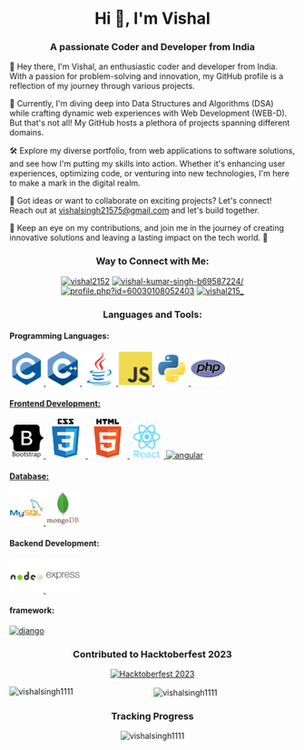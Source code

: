 <h1 align="center">Hi 👋, I'm Vishal</h1>
<h3 align="center">A passionate Coder and Developer from India</h3>
<p>👋 Hey there, I'm Vishal, an enthusiastic coder and developer from India. With a passion for problem-solving and innovation, my GitHub profile is a reflection of my journey through various projects.

🌱 Currently, I'm diving deep into Data Structures and Algorithms (DSA) while crafting dynamic web experiences with Web Development (WEB-D). But that's not all! My GitHub hosts a plethora of projects spanning different domains.

🛠️ Explore my diverse portfolio, from web applications to software solutions, and see how I'm putting my skills into action. Whether it's enhancing user experiences, optimizing code, or venturing into new technologies, I'm here to make a mark in the digital realm.

📧 Got ideas or want to collaborate on exciting projects? Let's connect! Reach out at vishalsingh21575@gmail.com and let's build together.

🚀 Keep an eye on my contributions, and join me in the journey of creating innovative solutions and leaving a lasting impact on the tech world. 🌟</p>

<h3 align="center">Way to Connect with Me:</h3>
<div align="center">
  <a href="https://twitter.com/vishal2152" target="blank"><img src="https://raw.githubusercontent.com/rahuldkjain/github-profile-readme-generator/master/src/images/icons/Social/twitter.svg" alt="vishal2152" height="30" width="40"></a>
  <a href="https://linkedin.com/in/vishal-kumar-singh-b69587224/" target="blank"><img src="https://raw.githubusercontent.com/rahuldkjain/github-profile-readme-generator/master/src/images/icons/Social/linked-in-alt.svg" alt="vishal-kumar-singh-b69587224/" height="30" width="40" style="margin: 10;"></a>
  <a href="https://fb.com/profile.php?id=60030108052403" target="blank"><img src="https://raw.githubusercontent.com/rahuldkjain/github-profile-readme-generator/master/src/images/icons/Social/facebook.svg" alt="profile.php?id=60030108052403" height="30" width="40" ></a>
  <a href="https://instagram.com/vishal215_" target="blank"><img src="https://raw.githubusercontent.com/rahuldkjain/github-profile-readme-generator/master/src/images/icons/Social/instagram.svg" alt="vishal215_" height="30" width="40" ></a>
</div>

<h3 align="center">Languages and Tools:</h3>
<div align="left">
  <h4 align="left">Programming Languages:</h4>
  <a href="https://www.cprogramming.com/" target="_blank" rel="noreferrer">
    <img src="https://raw.githubusercontent.com/devicons/devicon/master/icons/c/c-original.svg" alt="c" width="60" height="60" style="margin: 20;">
  </a>
  <a href="https://www.w3schools.com/cpp/" target="_blank" rel="noreferrer">
    <img src="https://raw.githubusercontent.com/devicons/devicon/master/icons/cplusplus/cplusplus-original.svg" alt="cplusplus" width="60" height="60" style="margin: 20;">
  </a>
    <a href="https://www.java.com" target="_blank" rel="noreferrer">
    <img src="https://raw.githubusercontent.com/devicons/devicon/master/icons/java/java-original.svg" alt="java" width="60" height="60" style="margin: 20;">
  </a>
  <a href="https://developer.mozilla.org/en-US/docs/Web/JavaScript" target="_blank" rel="noreferrer">
    <img src="https://raw.githubusercontent.com/devicons/devicon/master/icons/javascript/javascript-original.svg" alt="javascript" width="60" height="60" style="margin: 20;">
  </a>
  <a href="https://www.python.org" target="_blank" rel="noreferrer">
    <img src="https://raw.githubusercontent.com/devicons/devicon/master/icons/python/python-original.svg" alt="python" width="60" height="60" style="margin: 20;">
  </a>
  <a href="https://www.php.net" target="_blank" rel="noreferrer"> <img src="https://raw.githubusercontent.com/devicons/devicon/master/icons/php/php-original.svg" alt="php" width="60" height="60"/> 

  <h4 align="left">Frontend Development:</h4>
  
  <a href="https://getbootstrap.com" target="_blank" rel="noreferrer">
    <img src="https://raw.githubusercontent.com/devicons/devicon/master/icons/bootstrap/bootstrap-plain-wordmark.svg" alt="bootstrap" width="60" height="60" style="margin: 20;">
  </a>
 
  <a href="https://www.w3schools.com/css/" target="_blank" rel="noreferrer">
    <img src="https://raw.githubusercontent.com/devicons/devicon/master/icons/css3/css3-original-wordmark.svg" alt="css3" width="70" height="70" style="margin: 20;">
  </a>
  <a href="https://www.w3.org/html/" target="_blank" rel="noreferrer">
    <img src="https://raw.githubusercontent.com/devicons/devicon/master/icons/html5/html5-original-wordmark.svg" alt="html5" width="70" height="70" style="margin: 20;">
  </a>
   <a href="https://reactjs.org/" target="_blank" rel="noreferrer">
    <img src="https://raw.githubusercontent.com/devicons/devicon/master/icons/react/react-original-wordmark.svg" alt="react" width="60" height="60" style="margin: 20;">
  </a>
  <a href="https://angular.io" target="_blank" rel="noreferrer"> <img src="https://angular.io/assets/images/logos/angular/angular.svg" alt="angular" width="70" height="70"/>

  
 <h4 align="left">Database:</h4>
   <a href="https://www.mysql.com/" target="_blank" rel="noreferrer">
    <img src="https://raw.githubusercontent.com/devicons/devicon/master/icons/mysql/mysql-original-wordmark.svg" alt="mysql" width="60" height="60" style="margin: 20;">
  </a>
  <a href="https://www.mongodb.com/" target="_blank" rel="noreferrer"> <img src="https://raw.githubusercontent.com/devicons/devicon/master/icons/mongodb/mongodb-original-wordmark.svg" alt="mongodb" width="60" height="60"/> </a>


  <h4 align="left">Backend Development:</h4>
  <a href="https://nodejs.org" target="_blank" rel="noreferrer">
    <img src="https://raw.githubusercontent.com/devicons/devicon/master/icons/nodejs/nodejs-original-wordmark.svg" alt="nodejs" width="60" height="60" style="margin: 20;">
  </a>
  <a href="https://expressjs.com" target="_blank" rel="noreferrer"> <img src="https://raw.githubusercontent.com/devicons/devicon/master/icons/express/express-original-wordmark.svg" alt="express" width="60" height="60"/> </a>



  <h4 align="left">framework:</h4>
  <a href="https://www.djangoproject.com/" target="_blank" rel="noreferrer"> <img src="https://cdn.worldvectorlogo.com/logos/django.svg" alt="django" width="60" height="60"/> </a>
</div>

<h3 align="center">Contributed to Hacktoberfest 2023</h3>
<div align="center">
  <a href="https://www.holopin.io/@vishalsingh1111#" target="_blank">
    <img src="https://holopin.me/vishalsingh1111" alt="Hacktoberfest 2023" width="900">
  </a>
</div>


<div align="center">
<p><img align="left" src="https://github-readme-stats.vercel.app/api/top-langs?username=vishalsingh1111&show_icons=true&locale=en&layout=compact" alt="vishalsingh1111" /></p>
</div>
<div align="center">
<p>&nbsp;<img align="center" src="https://github-readme-stats.vercel.app/api?username=vishalsingh1111&show_icons=true&locale=en" alt="vishalsingh1111" width="450" /></p>
</div>

<h3 align="center">Tracking Progress</h3>
<div align="center">
  <img src="https://github-readme-streak-stats.herokuapp.com/?user=vishalsingh1111&" alt="vishalsingh1111" />
</div>
